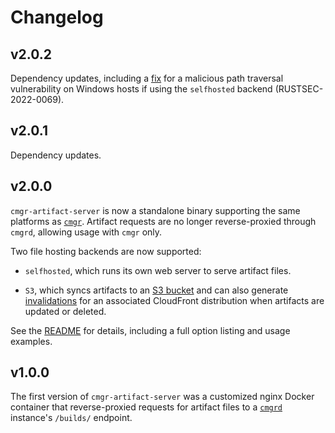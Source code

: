 # Changelog

## v2.0.2

Dependency updates, including a [fix](https://github.com/stephank/hyper-staticfile/releases/tag/v0.9.2) for a malicious path traversal vulnerability on Windows hosts if using the `selfhosted` backend (RUSTSEC-2022-0069).

## v2.0.1

Dependency updates.

## v2.0.0

`cmgr-artifact-server` is now a standalone binary supporting the same platforms as
[`cmgr`](https://github.com/ArmyCyberInstitute/cmgr). Artifact requests are no longer
reverse-proxied through `cmgrd`, allowing usage with `cmgr` only.

Two file hosting backends are now supported:

- `selfhosted`, which runs its own web server to serve artifact files.

- `S3`, which syncs artifacts to an [S3 bucket](https://aws.amazon.com/s3/) and can also generate
  [invalidations](https://docs.aws.amazon.com/AmazonCloudFront/latest/DeveloperGuide/Invalidation.html)
  for an associated CloudFront distribution when artifacts are updated or deleted.

See the [README](README.md) for details, including a full option listing and usage examples.

## v1.0.0

The first version of `cmgr-artifact-server` was a customized nginx Docker container that
reverse-proxied requests for artifact files to a
[`cmgrd`](https://github.com/ArmyCyberInstitute/cmgr) instance's `/builds/` endpoint.
